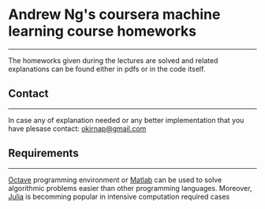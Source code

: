 # Andrew Ng's coursera machine learning course homeworks 
- - -
The homeworks given during the lectures are solved and related explanations can be found either in pdfs or in the code itself.

## Contact
---
In case any of explanation needed or any better implementation that you have plesase contact: okirnap@gmail.com

## Requirements 
---
[Octave](http://wiki.octave.org/Main_Page) programming environment or [Matlab](http://www.mathworks.com/products/matlab/) can be used to solve algorithmic problems easier than other programming languages. Moreover, [Julia](http://julialang.org) is becomming popular in intensive computation required cases

